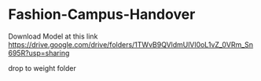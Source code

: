 # Fashion-Campus-Handover
Download Model at this link 
https://drive.google.com/drive/folders/1TWvB9QVldmUlVl0oL1vZ_0VRm_Sn695R?usp=sharing

drop to weight folder
